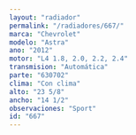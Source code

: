 ```yaml
---
layout: "radiador"
permalink: "/radiadores/667/"
marca: "Chevrolet"
modelo: "Astra"
ano: "2012"
motor: "L4 1.8, 2.0, 2.2, 2.4"
transmision: "Automática"
parte: "630702"
clima: "Con clima"
alto: "23 5/8"
ancho: "14 1/2"
observaciones: "Sport"
id: "667"
---
```


